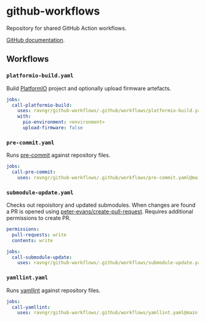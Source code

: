 # github-workflows
Repository for shared GitHub Action workflows.

[GitHub documentation](https://docs.github.com/en/actions/using-workflows/reusing-workflows).

## Workflows

### `platformio-build.yaml`
Build [PlatformIO](https://platformio.org/) project and optionally upload firmware artefacts.

```yaml
jobs:
  call-platformio-build:
    uses: ravngr/github-workflows/.github/workflows/platformio-build.yaml@main
    with:
      pio-environment: <environment>
      upload-firmware: false
```

### `pre-commit.yaml`
Runs [pre-commit](https://pre-commit.com/) against repository files.

```yaml
jobs:
  call-pre-commit:
    uses: ravngr/github-workflows/.github/workflows/pre-commit.yaml@main
```

### `submodule-update.yaml`
Checks out repoisitory and updated submodules. When changes are found a PR is opened using [peter-evans/create-pull-request](https://github.com/peter-evans/create-pull-request). Requires additional permissions to create PR.

```yaml
permissions:
  pull-requests: write
  contents: write

jobs:
  call-submodule-update:
    uses: ravngr/github-workflows/.github/workflows/submodule-update.yaml@main
```

### `yamllint.yaml`
Runs [yamllint](https://www.yamllint.com/) against repository files.

```yaml
jobs:
  call-yamllint:
    uses: ravngr/github-workflows/.github/workflows/yamllint.yaml@main
```

